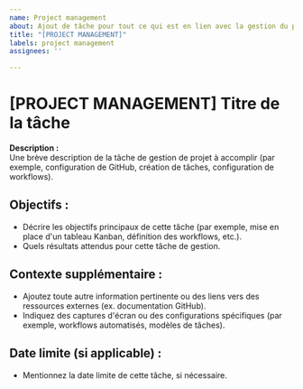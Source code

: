 ```yaml
---
name: Project management
about: Ajout de tâche pour tout ce qui est en lien avec la gestion du projet.
title: "[PROJECT MANAGEMENT]"
labels: project management
assignees: ''

---
```


# [PROJECT MANAGEMENT] Titre de la tâche

**Description :**  
Une brève description de la tâche de gestion de projet à accomplir (par exemple, configuration de GitHub, création de tâches, configuration de workflows).

## Objectifs :
- Décrire les objectifs principaux de cette tâche (par exemple, mise en place d'un tableau Kanban, définition des workflows, etc.).
- Quels résultats attendus pour cette tâche de gestion.

## Contexte supplémentaire :
- Ajoutez toute autre information pertinente ou des liens vers des ressources externes (ex. documentation GitHub).
- Indiquez des captures d'écran ou des configurations spécifiques (par exemple, workflows automatisés, modèles de tâches).

## Date limite (si applicable) :
- Mentionnez la date limite de cette tâche, si nécessaire.

